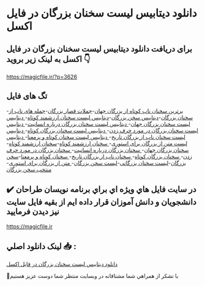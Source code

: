 # دانلود دیتابیس لیست سخنان بزرگان در فایل اکسل

## برای دریافت دانلود دیتابیس لیست سخنان بزرگان در فایل اکسل به لینک زیر بروید 👇

https://magicfile.ir/?p=3626

## تگ های فایل

-[برترین سخنان ناب کوتاه از بزرگان جهان](https://magicfile.ir/product/%d8%af%db%8c%d8%aa%d8%a7%d8%a8%db%8c%d8%b3-%d9%84%db%8c%d8%b3%d8%aa-%d8%b3%d8%ae%d9%86%d8%a7%d9%86-%d8%a8%d8%b2%d8%b1%da%af%d8%a7%d9%86-%d8%af%d8%b1-%d9%81%d8%a7%db%8c%d9%84-%d8%a7%da%a9%d8%b3%d9%84/)-[جملات قصار بزرگان](https://magicfile.ir/product/%d8%af%db%8c%d8%aa%d8%a7%d8%a8%db%8c%d8%b3-%d9%84%db%8c%d8%b3%d8%aa-%d8%b3%d8%ae%d9%86%d8%a7%d9%86-%d8%a8%d8%b2%d8%b1%da%af%d8%a7%d9%86-%d8%af%d8%b1-%d9%81%d8%a7%db%8c%d9%84-%d8%a7%da%a9%d8%b3%d9%84/)-[جمله های ناب از سخنان بزرگان](https://magicfile.ir/product/%d8%af%db%8c%d8%aa%d8%a7%d8%a8%db%8c%d8%b3-%d9%84%db%8c%d8%b3%d8%aa-%d8%b3%d8%ae%d9%86%d8%a7%d9%86-%d8%a8%d8%b2%d8%b1%da%af%d8%a7%d9%86-%d8%af%d8%b1-%d9%81%d8%a7%db%8c%d9%84-%d8%a7%da%a9%d8%b3%d9%84/)-[دیتابیس سخن بزرگان](https://magicfile.ir/product/%d8%af%db%8c%d8%aa%d8%a7%d8%a8%db%8c%d8%b3-%d9%84%db%8c%d8%b3%d8%aa-%d8%b3%d8%ae%d9%86%d8%a7%d9%86-%d8%a8%d8%b2%d8%b1%da%af%d8%a7%d9%86-%d8%af%d8%b1-%d9%81%d8%a7%db%8c%d9%84-%d8%a7%da%a9%d8%b3%d9%84/)-[دیتابیس لیست سخنان ارزشمند کوتاه](https://magicfile.ir/product/%d8%af%db%8c%d8%aa%d8%a7%d8%a8%db%8c%d8%b3-%d9%84%db%8c%d8%b3%d8%aa-%d8%b3%d8%ae%d9%86%d8%a7%d9%86-%d8%a8%d8%b2%d8%b1%da%af%d8%a7%d9%86-%d8%af%d8%b1-%d9%81%d8%a7%db%8c%d9%84-%d8%a7%da%a9%d8%b3%d9%84/)-[ دیتابیس لیست سخنان بزرگان جهان](https://magicfile.ir/product/%d8%af%db%8c%d8%aa%d8%a7%d8%a8%db%8c%d8%b3-%d9%84%db%8c%d8%b3%d8%aa-%d8%b3%d8%ae%d9%86%d8%a7%d9%86-%d8%a8%d8%b2%d8%b1%da%af%d8%a7%d9%86-%d8%af%d8%b1-%d9%81%d8%a7%db%8c%d9%84-%d8%a7%da%a9%d8%b3%d9%84/)-[ دیتابیس لیست سخنان بزرگان درباره انسانیت](https://magicfile.ir/product/%d8%af%db%8c%d8%aa%d8%a7%d8%a8%db%8c%d8%b3-%d9%84%db%8c%d8%b3%d8%aa-%d8%b3%d8%ae%d9%86%d8%a7%d9%86-%d8%a8%d8%b2%d8%b1%da%af%d8%a7%d9%86-%d8%af%d8%b1-%d9%81%d8%a7%db%8c%d9%84-%d8%a7%da%a9%d8%b3%d9%84/)-[ دیتابیس لیست سخنان بزرگان در مورد حرف زدن](https://magicfile.ir/product/%d8%af%db%8c%d8%aa%d8%a7%d8%a8%db%8c%d8%b3-%d9%84%db%8c%d8%b3%d8%aa-%d8%b3%d8%ae%d9%86%d8%a7%d9%86-%d8%a8%d8%b2%d8%b1%da%af%d8%a7%d9%86-%d8%af%d8%b1-%d9%81%d8%a7%db%8c%d9%84-%d8%a7%da%a9%d8%b3%d9%84/)-[ دیتابیس لیست سخنان بزرگان کوتاه](https://magicfile.ir/product/%d8%af%db%8c%d8%aa%d8%a7%d8%a8%db%8c%d8%b3-%d9%84%db%8c%d8%b3%d8%aa-%d8%b3%d8%ae%d9%86%d8%a7%d9%86-%d8%a8%d8%b2%d8%b1%da%af%d8%a7%d9%86-%d8%af%d8%b1-%d9%81%d8%a7%db%8c%d9%84-%d8%a7%da%a9%d8%b3%d9%84/)-[ دیتابیس لیست سخنان ناب از بزرگان تاریخ](https://magicfile.ir/product/%d8%af%db%8c%d8%aa%d8%a7%d8%a8%db%8c%d8%b3-%d9%84%db%8c%d8%b3%d8%aa-%d8%b3%d8%ae%d9%86%d8%a7%d9%86-%d8%a8%d8%b2%d8%b1%da%af%d8%a7%d9%86-%d8%af%d8%b1-%d9%81%d8%a7%db%8c%d9%84-%d8%a7%da%a9%d8%b3%d9%84/)-[ دیتابیس لیست سخنان کوتاه و پرمعنا](https://magicfile.ir/product/%d8%af%db%8c%d8%aa%d8%a7%d8%a8%db%8c%d8%b3-%d9%84%db%8c%d8%b3%d8%aa-%d8%b3%d8%ae%d9%86%d8%a7%d9%86-%d8%a8%d8%b2%d8%b1%da%af%d8%a7%d9%86-%d8%af%d8%b1-%d9%81%d8%a7%db%8c%d9%84-%d8%a7%da%a9%d8%b3%d9%84/)-[ دیتابیس لیست متن از بزرگان برای استوری](https://magicfile.ir/product/%d8%af%db%8c%d8%aa%d8%a7%d8%a8%db%8c%d8%b3-%d9%84%db%8c%d8%b3%d8%aa-%d8%b3%d8%ae%d9%86%d8%a7%d9%86-%d8%a8%d8%b2%d8%b1%da%af%d8%a7%d9%86-%d8%af%d8%b1-%d9%81%d8%a7%db%8c%d9%84-%d8%a7%da%a9%d8%b3%d9%84/)-[ سخنان ارزشمند کوتاه](https://magicfile.ir/product/%d8%af%db%8c%d8%aa%d8%a7%d8%a8%db%8c%d8%b3-%d9%84%db%8c%d8%b3%d8%aa-%d8%b3%d8%ae%d9%86%d8%a7%d9%86-%d8%a8%d8%b2%d8%b1%da%af%d8%a7%d9%86-%d8%af%d8%b1-%d9%81%d8%a7%db%8c%d9%84-%d8%a7%da%a9%d8%b3%d9%84/)-[سخنان ارزشمند کوتاه](https://magicfile.ir/product/%d8%af%db%8c%d8%aa%d8%a7%d8%a8%db%8c%d8%b3-%d9%84%db%8c%d8%b3%d8%aa-%d8%b3%d8%ae%d9%86%d8%a7%d9%86-%d8%a8%d8%b2%d8%b1%da%af%d8%a7%d9%86-%d8%af%d8%b1-%d9%81%d8%a7%db%8c%d9%84-%d8%a7%da%a9%d8%b3%d9%84/)-[ سخنان بزرگان جهان](https://magicfile.ir/product/%d8%af%db%8c%d8%aa%d8%a7%d8%a8%db%8c%d8%b3-%d9%84%db%8c%d8%b3%d8%aa-%d8%b3%d8%ae%d9%86%d8%a7%d9%86-%d8%a8%d8%b2%d8%b1%da%af%d8%a7%d9%86-%d8%af%d8%b1-%d9%81%d8%a7%db%8c%d9%84-%d8%a7%da%a9%d8%b3%d9%84/)-[ سخنان بزرگان درباره انسانیت](https://magicfile.ir/product/%d8%af%db%8c%d8%aa%d8%a7%d8%a8%db%8c%d8%b3-%d9%84%db%8c%d8%b3%d8%aa-%d8%b3%d8%ae%d9%86%d8%a7%d9%86-%d8%a8%d8%b2%d8%b1%da%af%d8%a7%d9%86-%d8%af%d8%b1-%d9%81%d8%a7%db%8c%d9%84-%d8%a7%da%a9%d8%b3%d9%84/)-[ سخنان بزرگان در مورد حرف زدن](https://magicfile.ir/product/%d8%af%db%8c%d8%aa%d8%a7%d8%a8%db%8c%d8%b3-%d9%84%db%8c%d8%b3%d8%aa-%d8%b3%d8%ae%d9%86%d8%a7%d9%86-%d8%a8%d8%b2%d8%b1%da%af%d8%a7%d9%86-%d8%af%d8%b1-%d9%81%d8%a7%db%8c%d9%84-%d8%a7%da%a9%d8%b3%d9%84/)-[ سخنان بزرگان کوتاه](https://magicfile.ir/product/%d8%af%db%8c%d8%aa%d8%a7%d8%a8%db%8c%d8%b3-%d9%84%db%8c%d8%b3%d8%aa-%d8%b3%d8%ae%d9%86%d8%a7%d9%86-%d8%a8%d8%b2%d8%b1%da%af%d8%a7%d9%86-%d8%af%d8%b1-%d9%81%d8%a7%db%8c%d9%84-%d8%a7%da%a9%d8%b3%d9%84/)-[ سخنان ناب از بزرگان تاریخ](https://magicfile.ir/product/%d8%af%db%8c%d8%aa%d8%a7%d8%a8%db%8c%d8%b3-%d9%84%db%8c%d8%b3%d8%aa-%d8%b3%d8%ae%d9%86%d8%a7%d9%86-%d8%a8%d8%b2%d8%b1%da%af%d8%a7%d9%86-%d8%af%d8%b1-%d9%81%d8%a7%db%8c%d9%84-%d8%a7%da%a9%d8%b3%d9%84/)-[ سخنان کوتاه و پرمعنا](https://magicfile.ir/product/%d8%af%db%8c%d8%aa%d8%a7%d8%a8%db%8c%d8%b3-%d9%84%db%8c%d8%b3%d8%aa-%d8%b3%d8%ae%d9%86%d8%a7%d9%86-%d8%a8%d8%b2%d8%b1%da%af%d8%a7%d9%86-%d8%af%d8%b1-%d9%81%d8%a7%db%8c%d9%84-%d8%a7%da%a9%d8%b3%d9%84/)-[سخن بزرگان](https://magicfile.ir/product/%d8%af%db%8c%d8%aa%d8%a7%d8%a8%db%8c%d8%b3-%d9%84%db%8c%d8%b3%d8%aa-%d8%b3%d8%ae%d9%86%d8%a7%d9%86-%d8%a8%d8%b2%d8%b1%da%af%d8%a7%d9%86-%d8%af%d8%b1-%d9%81%d8%a7%db%8c%d9%84-%d8%a7%da%a9%d8%b3%d9%84/)-[لیست سخنان بزرگانی](https://magicfile.ir/product/%d8%af%db%8c%d8%aa%d8%a7%d8%a8%db%8c%d8%b3-%d9%84%db%8c%d8%b3%d8%aa-%d8%b3%d8%ae%d9%86%d8%a7%d9%86-%d8%a8%d8%b2%d8%b1%da%af%d8%a7%d9%86-%d8%af%d8%b1-%d9%81%d8%a7%db%8c%d9%84-%d8%a7%da%a9%d8%b3%d9%84/)-[لیست سخن بزرگان](https://magicfile.ir/product/%d8%af%db%8c%d8%aa%d8%a7%d8%a8%db%8c%d8%b3-%d9%84%db%8c%d8%b3%d8%aa-%d8%b3%d8%ae%d9%86%d8%a7%d9%86-%d8%a8%d8%b2%d8%b1%da%af%d8%a7%d9%86-%d8%af%d8%b1-%d9%81%d8%a7%db%8c%d9%84-%d8%a7%da%a9%d8%b3%d9%84/)-[ متن از بزرگان برای استوری](https://magicfile.ir/product/%d8%af%db%8c%d8%aa%d8%a7%d8%a8%db%8c%d8%b3-%d9%84%db%8c%d8%b3%d8%aa-%d8%b3%d8%ae%d9%86%d8%a7%d9%86-%d8%a8%d8%b2%d8%b1%da%af%d8%a7%d9%86-%d8%af%d8%b1-%d9%81%d8%a7%db%8c%d9%84-%d8%a7%da%a9%d8%b3%d9%84/)-[منتخب سخن بزرگان](https://magicfile.ir/product/%d8%af%db%8c%d8%aa%d8%a7%d8%a8%db%8c%d8%b3-%d9%84%db%8c%d8%b3%d8%aa-%d8%b3%d8%ae%d9%86%d8%a7%d9%86-%d8%a8%d8%b2%d8%b1%da%af%d8%a7%d9%86-%d8%af%d8%b1-%d9%81%d8%a7%db%8c%d9%84-%d8%a7%da%a9%d8%b3%d9%84/)

## ✔️ در سايت فايل هاي ويژه اي براي برنامه نويسان طراحان دانشجويان و دانش آموزان قرار داده ايم از بقيه فايل سايت نيز ديدن فرماييد

https://magicfile.ir


## لينک دانلود اصلي 📥 :

[دانلود دیتابیس لیست سخنان بزرگان در فایل اکسل](https://magicfile.ir/product/%d8%af%db%8c%d8%aa%d8%a7%d8%a8%db%8c%d8%b3-%d9%84%db%8c%d8%b3%d8%aa-%d8%b3%d8%ae%d9%86%d8%a7%d9%86-%d8%a8%d8%b2%d8%b1%da%af%d8%a7%d9%86-%d8%af%d8%b1-%d9%81%d8%a7%db%8c%d9%84-%d8%a7%da%a9%d8%b3%d9%84/) 


🙏با تشکر از همراهي شما مشتاقانه در وبسایت منتظر شما دوست عزیز هستیم

